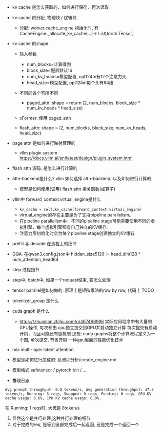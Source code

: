 - kv cache 是怎么获取的、如何进行保存、再次读取 
- kv cache 的分配, 物理块 / 逻辑块
	- 分配: worker.cache_engine 初始化时, 有 CacheEngine._allocate_kv_cache(...)-> List[torch.Tensor]
- kv cache 的shape
	- 输入参数
		- num_blocks=计算得到
		- block_size=配置默认16
		- num_kv_heads=模型配置, opt124m有12个注意力头
		- head_size=模型配置, opt124m每个头有64维

	- 不同的各个有所不同
		- paged_attn: shape = return (2, num_blocks, block_size * num_kv_heads * head_size)
	- xFormer: 使用 paged_attn
	- flash_attn: shape = (2, num_blocks, block_size, num_kv_heads, head_size)

- page attn 是如何进行映射管理的
  - vllm plugin system https://docs.vllm.ai/en/latest/design/plugin_system.html
- flash attn 源码, 是怎么进行计算的
- attn-backend是什么? vllm 如何选择 attn-backend, 以及如何进行计算的
  - 模型是如何使用(调用) flash attn 相关函数(或算子)
- vllm中 forward_context.virtual_engine是什么
	- `kv_cache = self.kv_cache[forward_context.virtual_engine]`
	- virtual_engine的存在主要是为了支持pipeline parallelism。
    - 在pipeline parallelism中，不同的pipeline stage可能需要使用不同的虚拟引擎，每个虚拟引擎都有自己独立的KV缓存。
    - 注意力层初始化时会为每个pipeline stage创建独立的KV缓存
- prefill 与 decode 在流程上的细节
- GQA. 在qwen3.config.json中 hidden_size5120 != head_dim128 * num_attention_head64
- step 过程细节
- step中, batch中, 如果一个request结束, 要怎么处理

- tensor parallel是如何做的: 原理上是矩阵乘法的row by row, 代码上 TODO
- tokenizer_group 是什么
- cuda graph 是什么
	- https://zhuanlan.zhihu.com/p/467466998
	实际应用程序中有大量的GPU操作, 每次都由 cpu独立提交到GPU并启动独立计算
		每次提交有启动开销，而且可能还有锁机制
	思想: cuda graphs将整个计算流程定义为一个图, 单次提交, 节省开销
	一种gpu层面的性能优化技术
- mla multi-layer latent attention
- 模型是如何进行加载的: 见流程分析/create_engine.md
- 模型格式 safetensor / pytorch.bin / ...

- 推理日志
```
Avg prompt throughput: 0.0 tokens/s, Avg generation throughput: 47.5 tokens/s, Running: 6 reqs, Swapped: 0 reqs, Pending: 0 reqs, GPU KV cache usage: 5.6%, CPU KV cache usage: 0.0%.
```
在 Running: 1 reqs时, 大概是 8token/s
1. 显然这个是并行处理,这种并行处理的细节
2. 对于完成的req, 是等到全部完成后一起返回, 还是完成一个返回一个
